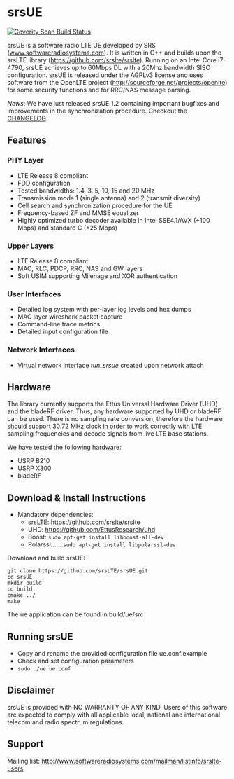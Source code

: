 srsUE
========

[![Coverity Scan Build Status](https://scan.coverity.com/projects/9987/badge.svg)](https://scan.coverity.com/projects/9987)

srsUE is a software radio LTE UE developed by SRS (www.softwareradiosystems.com). It is written in C++ and builds upon the srsLTE library (https://github.com/srslte/srslte). Running on an Intel Core i7-4790, srsUE achieves up to 60Mbps DL with a 20Mhz bandwidth SISO configuration.
srsUE is released under the AGPLv3 license and uses software from the OpenLTE project (http://sourceforge.net/projects/openlte) for some security functions and for RRC/NAS message parsing.

*News*: We have just released srsUE 1.2 containing important bugfixes and improvements in the synchronization procedure. Checkout the [CHANGELOG](CHANGELOG).  

Features
--------

### PHY Layer
 
 * LTE Release 8 compliant
 * FDD configuration
 * Tested bandwidths: 1.4, 3, 5, 10, 15 and 20 MHz
 * Transmission mode 1 (single antenna) and 2 (transmit diversity) 
 * Cell search and synchronization procedure for the UE
 * Frequency-based ZF and MMSE equalizer
 * Highly optimized turbo decoder available in Intel SSE4.1/AVX (+100 Mbps) and standard C (+25 Mbps)

### Upper Layers

 * LTE Release 8 compliant
 * MAC, RLC, PDCP, RRC, NAS and GW layers
 * Soft USIM supporting Milenage and XOR authentication

### User Interfaces

 * Detailed log system with per-layer log levels and hex dumps
 * MAC layer wireshark packet capture
 * Command-line trace metrics
 * Detailed input configuration file

### Network Interfaces

 * Virtual network interface *tun_srsue* created upon network attach

Hardware
--------

The library currently supports the Ettus Universal Hardware Driver (UHD) and the bladeRF driver. Thus, any hardware supported by UHD or bladeRF can be used. There is no sampling rate conversion, therefore the hardware should support 30.72 MHz clock in order to work correctly with LTE sampling frequencies and decode signals from live LTE base stations. 

We have tested the following hardware: 
 * USRP B210
 * USRP X300
 * bladeRF

Download & Install Instructions
-------------------------------

* Mandatory dependencies: 
  * srsLTE:        https://github.com/srslte/srslte
  * UHD:           https://github.com/EttusResearch/uhd
  * Boost:         ```sudo apt-get install libboost-all-dev```
  * Polarssl.......```sudo apt-get install libpolarssl-dev```

Download and build srsUE: 
```
git clone https://github.com/srsLTE/srsUE.git
cd srsUE
mkdir build
cd build
cmake ../
make 
```

The ue application can be found in build/ue/src

Running srsUE
-------------

 * Copy and rename the provided configuration file ue.conf.example
 * Check and set configuration parameters
 * ```sudo ./ue ue.conf```

Disclaimer
----------

srsUE is provided with NO WARRANTY OF ANY KIND. Users of this software are expected to comply with all applicable local, national and international telecom and radio spectrum regulations.

Support
-------

Mailing list: http://www.softwareradiosystems.com/mailman/listinfo/srslte-users
